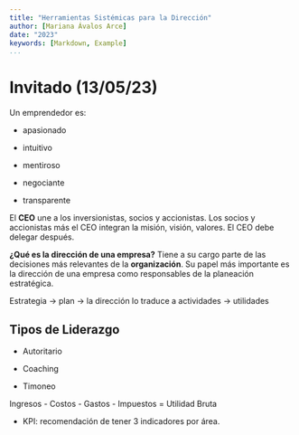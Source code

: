 ```yaml
---
title: "Herramientas Sistémicas para la Dirección"
author: [Mariana Ávalos Arce]
date: "2023"
keywords: [Markdown, Example]
...
```


# Invitado (13/05/23)

Un emprendedor es:

- apasionado

- intuitivo

- mentiroso

- negociante

- transparente

El **CEO** une a los inversionistas, socios y accionistas. Los socios y accionistas más el CEO integran la misión, visión, valores. El CEO debe delegar después.

**¿Qué es la dirección de una empresa?** Tiene a su cargo parte de las decisiones más relevantes de la **organización**. Su papel más importante es la dirección de una empresa como responsables de la planeación estratégica.

Estrategia -> plan -> la dirección lo traduce a actividades -> utilidades

## Tipos de Liderazgo

- Autoritario

- Coaching

- Timoneo

Ingresos - Costos - Gastos - Impuestos = Utilidad Bruta

- KPI: recomendación de tener 3 indicadores por área.